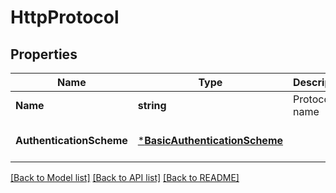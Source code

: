 # HttpProtocol

## Properties
Name | Type | Description | Notes
------------ | ------------- | ------------- | -------------
**Name** | **string** | Protocol name | [default to null]
**AuthenticationScheme** | [***BasicAuthenticationScheme**](BasicAuthenticationScheme.md) |  | [optional] [default to null]

[[Back to Model list]](../README.md#documentation-for-models) [[Back to API list]](../README.md#documentation-for-api-endpoints) [[Back to README]](../README.md)

